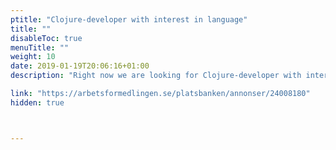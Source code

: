 ```yaml
---
ptitle: "Clojure-developer with interest in language"
title: ""
disableToc: true
menuTitle: ""
weight: 10
date: 2019-01-19T20:06:16+01:00
description: "Right now we are looking for Clojure-developer with interest in language"

link: "https://arbetsformedlingen.se/platsbanken/annonser/24008180"
hidden: true



---
```



